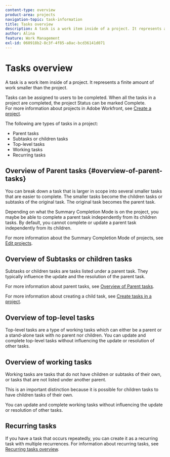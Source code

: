 ```yaml
---
content-type: overview
product-area: projects
navigation-topic: task-information
title: Tasks overview
description: A task is a work item inside of a project. It represents a finite amount of work smaller than the project.
author: Alina
feature: Work Management
exl-id: 060918b2-8c3f-4f85-a8ac-bcd36141d071
---
```

# Tasks overview

A task is a work item inside of a project. It represents a finite amount of work smaller than the project.

Tasks can be assigned to users to be completed. When all the tasks in a project are completed, the project Status can be marked Complete.  
For more information about projects in Adobe Workfront, see [Create a project](../../../manage-work/projects/create-projects/create-project.md).

The following are types of tasks in a project:

* Parent tasks 
* Subtasks or children tasks
* Top-level tasks
* Working tasks
* Recurring tasks

## Overview of Parent tasks  {#overview-of-parent-tasks}

You can break down a task that is larger in scope into several smaller tasks that are easier to complete. The smaller tasks become the children tasks or subtasks of the original task. The original task becomes the parent task.

Depending on what the Summary Completion Mode is on the project, you maybe be able to complete a parent task independently from its children tasks. By default, you cannot complete or update a parent task independently from its children.

For more information about the Summary Completion Mode of projects, see [Edit projects](../../../manage-work/projects/manage-projects/edit-projects.md).

## Overview of Subtasks or children tasks

Subtasks or children tasks are tasks listed under a parent task. They typically influence the update and the resolution of the parent task.

For more information about parent tasks, see [Overview of Parent tasks](#overview-of-parent-tasks).

For more information about creating a child task, see [Create tasks in a project](../../../manage-work/tasks/create-tasks/create-tasks-in-project.md).

## Overview of top-level tasks

Top-level tasks are a type of working tasks which can either be a parent or a stand-alone task with no parent nor children. You can update and complete top-level tasks without influencing the update or resolution of other tasks.

## Overview of working tasks

Working tasks are tasks that do not have children or subtasks of their own, or tasks that are not listed under another parent.

This is an important distinction because it is possible for children tasks to have children tasks of their own.

You can update and complete working tasks without influencing the update or resolution of other tasks.

## Recurring tasks

If you have a task that occurs repeatedly, you can create it as a recurring task with multiple recurrences. For information about recurring tasks, see [Recurring tasks overview](../../../manage-work/tasks/manage-tasks/recurring-tasks-overview.md).
